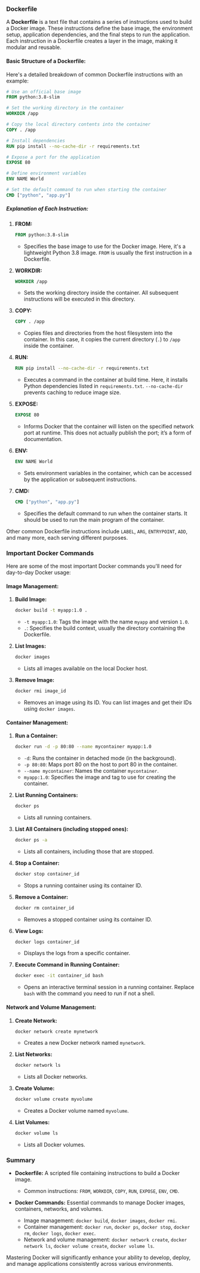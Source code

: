 ### Dockerfile

A **Dockerfile** is a text file that contains a series of instructions used to build a Docker image. These instructions define the base image, the environment setup, application dependencies, and the final steps to run the application. Each instruction in a Dockerfile creates a layer in the image, making it modular and reusable.

#### Basic Structure of a Dockerfile:

Here's a detailed breakdown of common Dockerfile instructions with an example:

```Dockerfile
# Use an official base image
FROM python:3.8-slim

# Set the working directory in the container
WORKDIR /app

# Copy the local directory contents into the container
COPY . /app

# Install dependencies
RUN pip install --no-cache-dir -r requirements.txt

# Expose a port for the application
EXPOSE 80

# Define environment variables
ENV NAME World

# Set the default command to run when starting the container
CMD ["python", "app.py"]
```

##### Explanation of Each Instruction:

1. **FROM:**
   ```Dockerfile
   FROM python:3.8-slim
   ```
   - Specifies the base image to use for the Docker image. Here, it's a lightweight Python 3.8 image. `FROM` is usually the first instruction in a Dockerfile.

2. **WORKDIR:**
   ```Dockerfile
   WORKDIR /app
   ```
   - Sets the working directory inside the container. All subsequent instructions will be executed in this directory.

3. **COPY:**
   ```Dockerfile
   COPY . /app
   ```
   - Copies files and directories from the host filesystem into the container. In this case, it copies the current directory (`.`) to `/app` inside the container.

4. **RUN:**
   ```Dockerfile
   RUN pip install --no-cache-dir -r requirements.txt
   ```
   - Executes a command in the container at build time. Here, it installs Python dependencies listed in `requirements.txt`. `--no-cache-dir` prevents caching to reduce image size.

5. **EXPOSE:**
   ```Dockerfile
   EXPOSE 80
   ```
   - Informs Docker that the container will listen on the specified network port at runtime. This does not actually publish the port; it’s a form of documentation.

6. **ENV:**
   ```Dockerfile
   ENV NAME World
   ```
   - Sets environment variables in the container, which can be accessed by the application or subsequent instructions.

7. **CMD:**
   ```Dockerfile
   CMD ["python", "app.py"]
   ```
   - Specifies the default command to run when the container starts. It should be used to run the main program of the container.

Other common Dockerfile instructions include `LABEL`, `ARG`, `ENTRYPOINT`, `ADD`, and many more, each serving different purposes.

### Important Docker Commands

Here are some of the most important Docker commands you'll need for day-to-day Docker usage:

#### **Image Management:**

1. **Build Image:**
   ```bash
   docker build -t myapp:1.0 .
   ```
   - `-t myapp:1.0`: Tags the image with the name `myapp` and version `1.0`.
   - `.`: Specifies the build context, usually the directory containing the Dockerfile.

2. **List Images:**
   ```bash
   docker images
   ```
   - Lists all images available on the local Docker host.

3. **Remove Image:**
   ```bash
   docker rmi image_id
   ```
   - Removes an image using its ID. You can list images and get their IDs using `docker images`.

#### **Container Management:**

1. **Run a Container:**
   ```bash
   docker run -d -p 80:80 --name mycontainer myapp:1.0
   ```
   - `-d`: Runs the container in detached mode (in the background).
   - `-p 80:80`: Maps port 80 on the host to port 80 in the container.
   - `--name mycontainer`: Names the container `mycontainer`.
   - `myapp:1.0`: Specifies the image and tag to use for creating the container.

2. **List Running Containers:**
   ```bash
   docker ps
   ```
   - Lists all running containers.

3. **List All Containers (including stopped ones):**
   ```bash
   docker ps -a
   ```
   - Lists all containers, including those that are stopped.

4. **Stop a Container:**
   ```bash
   docker stop container_id
   ```
   - Stops a running container using its container ID.

5. **Remove a Container:**
   ```bash
   docker rm container_id
   ```
   - Removes a stopped container using its container ID.

6. **View Logs:**
   ```bash
   docker logs container_id
   ```
   - Displays the logs from a specific container.

7. **Execute Command in Running Container:**
   ```bash
   docker exec -it container_id bash
   ```
   - Opens an interactive terminal session in a running container. Replace `bash` with the command you need to run if not a shell.

#### **Network and Volume Management:**

1. **Create Network:**
   ```bash
   docker network create mynetwork
   ```
   - Creates a new Docker network named `mynetwork`.

2. **List Networks:**
   ```bash
   docker network ls
   ```
   - Lists all Docker networks.

3. **Create Volume:**
   ```bash
   docker volume create myvolume
   ```
   - Creates a Docker volume named `myvolume`.

4. **List Volumes:**
   ```bash
   docker volume ls
   ```
   - Lists all Docker volumes.

### Summary

- **Dockerfile:** A scripted file containing instructions to build a Docker image.
  - Common instructions: `FROM`, `WORKDIR`, `COPY`, `RUN`, `EXPOSE`, `ENV`, `CMD`.
  
- **Docker Commands:** Essential commands to manage Docker images, containers, networks, and volumes.
  - Image management: `docker build`, `docker images`, `docker rmi`.
  - Container management: `docker run`, `docker ps`, `docker stop`, `docker rm`, `docker logs`, `docker exec`.
  - Network and volume management: `docker network create`, `docker network ls`, `docker volume create`, `docker volume ls`.

Mastering Docker will significantly enhance your ability to develop, deploy, and manage applications consistently across various environments.

